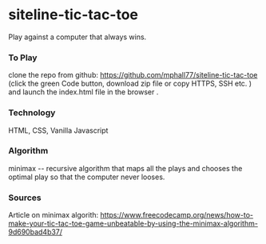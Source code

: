 # siteline-tic-tac-toe

Play against a computer that always wins.

### To Play

clone the repo from github: https://github.com/mphall77/siteline-tic-tac-toe
(click the green Code button, download zip file or copy HTTPS, SSH etc. )
and launch the index.html file in the browser .

### Technology

HTML, CSS, Vanilla Javascript

### Algorithm

minimax -- recursive algorithm that maps all the plays and chooses the optimal play so that the computer never looses.

### Sources

Article on minimax algorith:
https://www.freecodecamp.org/news/how-to-make-your-tic-tac-toe-game-unbeatable-by-using-the-minimax-algorithm-9d690bad4b37/
